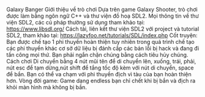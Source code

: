 Galaxy Banger
Giới thiệu về trò chơi
Dựa trên game Galaxy Shooter, trò chơi được làm bằng ngôn ngữ C++ và thư viện đồ hoạ SDL2.
Mọi thông tin về thư viện SDL2, các cú pháp thường sử dụng tham khảo tại: https://www.libsdl.org/
Cách tải, liên kết thư viện SDL2 với project và tutorial SDL2, tham khảo tại: https://lazyfoo.net/tutorials/SDL/index.php
Cốt truyện:
Bạn được chế tạo 1 phi thuyền hoàn thiện tuy nhiên trong quá trình chế tạo các phi thuyền khác cơ sở dữ liệu bị đánh cắp các bản lỗi bị hack và đang đi tấn công mọi thứ. Bạn phải ngắn chặn chúng bằng cách tiêu hủy chúng.
Cách chơi
Di chuyển bằng 4 nút mũi tên để di chuyển lên, xuống, trái, phải, nút esc để tạm dừng,nút shift để tắng tốc độ kèm với nút di chuyển, space để bắn.
Bạn có thể va chạm với phi thuyền địch vì tàu của bạn hoàn thiện hơn.
Vòng đời game:
Game dạng endless bạn chỉ chết khi bị bắn và địch ra khỏi màn hình mà không bị bắn.
